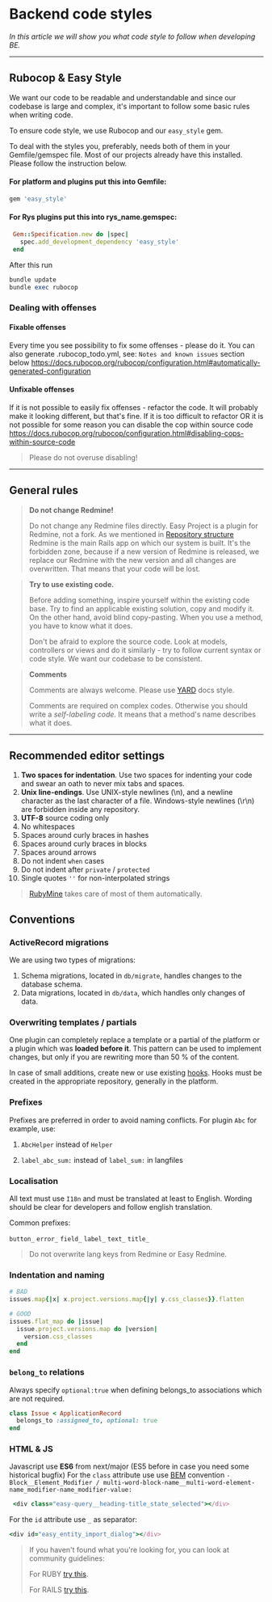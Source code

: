 # Backend code styles

*In this article we will show you what code style to follow when developing BE.*

---
## Rubocop & Easy Style
We want our code to be readable and understandable and since our codebase is large and complex, it's important to follow some basic rules when writing code.

To ensure code style, we use Rubocop and our `easy_style` gem.

To deal with the styles you, preferably, needs both of them in your Gemfile/gemspec file. Most of our projects already have this installed.
Please follow the instruction below.

#### For platform and plugins put this into Gemfile:
```ruby
gem 'easy_style'
```

#### For Rys plugins put this into rys_name.gemspec:
```ruby
 Gem::Specification.new do |spec|
   spec.add_development_dependency 'easy_style'  
 end
```

After this run
```ruby
bundle update
bundle exec rubocop
```

### Dealing with offenses
#### Fixable offenses
Every time you see possibility to fix some offenses - please do it.
You can also generate .rubocop_todo.yml, see: `Notes and known issues` section below
https://docs.rubocop.org/rubocop/configuration.html#automatically-generated-configuration

#### Unfixable offenses
If it is not possible to easily fix offenses - refactor the code. It will probably make it looking different, but that's fine.
If it is too difficult to refactor OR it is not possible for some reason you can disable the cop within source code
https://docs.rubocop.org/rubocop/configuration.html#disabling-cops-within-source-code

<!-- theme: info -->
> Please do not overuse disabling!

---

## General rules

<!-- theme: warning -->
>**Do not change Redmine!**
>
> Do not change any Redmine files directly. Easy Project is a plugin for Redmine, not a fork.
> As we mentioned in [Repository structure]() Redmine is the main Rails app on which our system is built. 
> It's the forbidden zone, because if a new version of Redmine is released, we replace our Redmine with the new version and all changes are overwritten.
> That means that your code will be lost.

<!-- theme: info -->
>**Try to use existing code.**
>
>Before adding something, inspire yourself within the existing code base. Try to find an applicable existing solution, copy and modify it. On the other hand, avoid blind copy-pasting. When you use a method, you have to know what it does.
>
>Don't be afraid to explore the source code. Look at models, controllers or views and do it similarly - try to follow current syntax or code style. We want our codebase to be consistent.

<!-- theme: info -->
>**Comments**
>
>Comments are always welcome. Please use [YARD](https://yardoc.org/) docs style.
>
>Comments are required on complex codes. Otherwise you should write a *self-labeling code*. It means that a method's name describes what it does.

---

## Recommended editor settings

1. **Two spaces for indentation**. Use two spaces for indenting your code and swear an oath to never mix tabs and spaces.
2. **Unix line-endings**. Use UNIX-style newlines (\n), and a newline character as the last character of a file. Windows-style newlines (\r\n) are forbidden inside any repository.
3. **UTF-8** source coding only
4. No whitespaces
5. Spaces around curly braces in hashes
6. Spaces around curly braces in blocks
7. Spaces around arrows
8. Do not indent `when` cases
9. Do not indent after `private` / `protected`
10. Single quotes `''` for non-interpolated strings

> [RubyMine](https://www.jetbrains.com/ruby/) takes care of most of them automatically. 

## Conventions

### ActiveRecord migrations

We are using two types of migrations:

1. Schema migrations, located in `db/migrate`, handles changes to the database schema.
2. Data migrations, located in `db/data`, which handles only changes of data.

### Overwriting templates / partials

One plugin can completely replace a template or a partial of the platform or a plugin which was **loaded before it**. This pattern can be used to implement changes, but only if you are rewriting more than 50 % of the content.

In case of small additions, create new or use existing [hooks](https://www.redmine.org/projects/redmine/wiki/Hooks). Hooks must be created in the appropriate repository, generally in the platform.

### Prefixes

Prefixes are preferred in order to avoid naming conflicts. For plugin `Abc` for example, use:

1. `AbcHelper` instead of `Helper`

2. `label_abc_sum:` instead of `label_sum:` in langfiles

### Localisation

All text must use `I18n` and must be translated at least to English. Wording should be clear for developers and follow english translation. 

Common prefixes:

`button_` `error_` `field_` `label_` `text_` `title_`

<!-- theme: warning -->
> Do not overwrite lang keys from Redmine or Easy Redmine.


### Indentation and naming

```ruby
# BAD
issues.map{|x| x.project.versions.map{|y| y.css_classes}}.flatten

# GOOD
issues.flat_map do |issue|
  issue.project.versions.map do |version|
    version.css_classes
  end
end
```

### `belong_to` relations

Always specify `optional:true` when defining belongs_to associations which are not required. 

```ruby
class Issue < ApplicationRecord
  belongs_to :assigned_to, optional: true
end
```

### HTML & JS

Javascript use **ES6** from next/major (ES5 before in case you need some historical bugfix)
For the `class` attribute use use [BEM](https://en.bem.info/methodology/quick-start/) convention `- Block__Element_Modifier / multi-word-block-name__multi-word-element-name_modifier-name_modifier-value:`

```ruby
 <div class="easy-query__heading-title_state_selected"></div>
```

For the `id` attribute use `_` as separator:

```ruby
<div id="easy_entity_import_dialog"></div>
```

> If you haven't found what you're looking for, you can look at community guidelines: 
>
>For RUBY [try this](https://github.com/rubocop/ruby-style-guide). 
>
>For RAILS [try this](https://github.com/rubocop/rails-style-guide).
